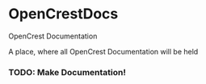 # OpenCrestDocs
OpenCrest Documentation

A place, where all OpenCrest Documentation will be held

### TODO: Make Documentation!
